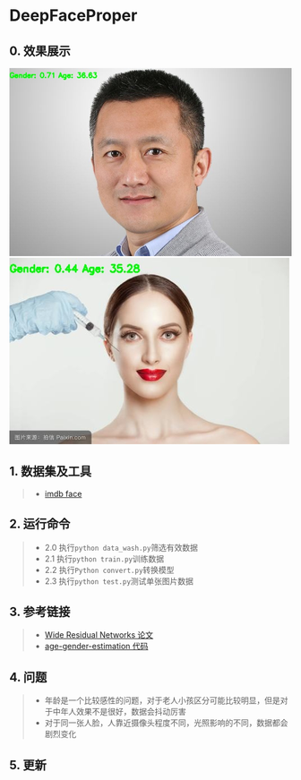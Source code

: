 # DeepFaceProper

## 0. 效果展示  
![image](https://github.com/shen1994/DeepFaceProper/raw/master/show/DeepFaceProper-male.jpg)
![image](https://github.com/shen1994/DeepFaceProper/raw/master/show/DeepFaceProper-female.jpg)

## 1. 数据集及工具  
> * [imdb face](https://data.vision.ee.ethz.ch/cvl/rrothe/imdb-wiki/)

## 2. 运行命令  
> * 2.0 执行`python data_wash.py`筛选有效数据 
> * 2.1 执行`python train.py`训练数据  
> * 2.2 执行`Python convert.py`转换模型  
> * 2.3 执行`python test.py`测试单张图片数据  

## 3. 参考链接  
> * [Wide Residual Networks 论文](https://arxiv.org/pdf/1605.07146.pdf)
> * [age-gender-estimation 代码](https://github.com/yu4u/age-gender-estimation)   

## 4. 问题   
> * 年龄是一个比较感性的问题，对于老人小孩区分可能比较明显，但是对于中年人效果不是很好，数据会抖动厉害
> * 对于同一张人脸，人靠近摄像头程度不同，光照影响的不同，数据都会剧烈变化  

## 5. 更新  

